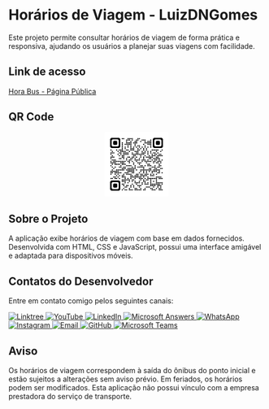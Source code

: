 # Horários de Viagem - LuizDNGomes
Este projeto permite consultar horários de viagem de forma prática e responsiva, ajudando os usuários a planejar suas viagens com facilidade.

## Link de acesso
[Hora Bus - Página Pública](https://luizdngomes.github.io/hora_bus/hora_bus.html)

## QR Code
<p align="center">
    <img src="https://github.com/LuizDNGomes/hora_bus/blob/main/qrcode_luizdngomes.github.io.png" alt="QR Code" width="25%">
</p>

## Sobre o Projeto
A aplicação exibe horários de viagem com base em dados fornecidos. Desenvolvida com HTML, CSS e JavaScript, possui uma interface amigável e adaptada para dispositivos móveis.

## Contatos do Desenvolvedor
Entre em contato comigo pelos seguintes canais:

<!-- Linktree -->
<a href="https://linktr.ee/luizdngomes" target="_blank">
    <img src="https://img.shields.io/badge/linktree-42e45f?style=for-the-badge&logo=linktree&logoColor=white" alt="Linktree">
</a>

<!-- YouTube -->
<a href="https://www.youtube.com/@BatalhaoWin" target="_blank">
    <img src="https://img.shields.io/badge/YouTube-FF0000?style=for-the-badge&logo=youtube&logoColor=white" alt="YouTube">
</a>

<!-- LinkedIn -->
<a href="https://www.linkedin.com/in/luizdngomes/" target="_blank">
    <img src="https://img.shields.io/badge/-LinkedIn-0077B5?style=for-the-badge&logo=linkedin&logoColor=white" alt="LinkedIn">
</a>

<!-- Microsoft Answers -->
<a href="https://answers.microsoft.com/pt-br/profile/f12fd1a9-c778-4718-95c7-3dcb12feb2c0" target="_blank">
    <img src="https://img.shields.io/badge/Microsoft%20Answers-0078D6?style=for-the-badge&logo=windows&logoColor=white" alt="Microsoft Answers">
</a>

<!-- WhatsApp -->
<a href="https://api.whatsapp.com/send?phone=5521976623377" target="_blank">
    <img src="https://img.shields.io/badge/WhatsApp-25D366?style=for-the-badge&logo=whatsapp&logoColor=white" alt="WhatsApp">
</a>

<!-- Instagram -->
<a href="https://www.instagram.com/luizdngomes" target="_blank">
    <img src="https://img.shields.io/badge/-Instagram-E4405F?style=for-the-badge&logo=instagram&logoColor=white" alt="Instagram">
</a>

<!-- Email -->
<a href="mailto:luizdngomes@live.com">
    <img src="https://img.shields.io/badge/Email-222222?style=for-the-badge&logo=gmail&logoColor=white" alt="Email">
</a>

<!-- GitHub -->
<a href="https://github.com/luizdngomes" target="_blank">
    <img src="https://img.shields.io/badge/GitHub-181717?style=for-the-badge&logo=github&logoColor=white" alt="GitHub">
</a>

<!-- Microsoft Teams -->
<a href="https://teams.microsoft.com/l/chat/0/0?users=luizdngomes@live.com" target="_blank">
    <img src="https://img.shields.io/badge/Teams-6264A7?style=for-the-badge&logo=microsoftteams&logoColor=white" alt="Microsoft Teams">
</a>

## Aviso
Os horários de viagem correspondem à saída do ônibus do ponto inicial e estão sujeitos a alterações sem aviso prévio. Em feriados, os horários podem ser modificados. Esta aplicação não possui vínculo com a empresa prestadora do serviço de transporte.